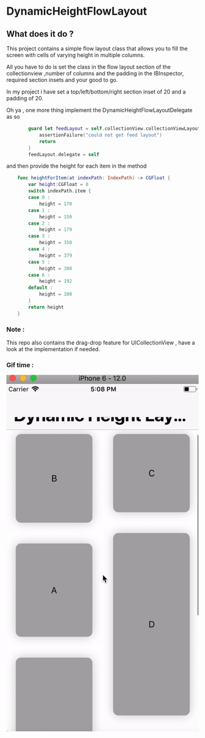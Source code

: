 # DynamicHeightFlowLayout


## What does it do ?
This project contains a simple flow layout class that allows you to fill the screen with cells of varying height in multiple
columns.

All you have to do is set the class in the flow layout section of the collectionview ,number of columns and the padding
in the IBInspector, required section insets and your good to go.

In my project i have set a top/left/bottom/right section inset of 20 and a padding of 20.

Oh ya , one more thing implement the DynamicHeightFlowLayoutDelegate as so

```swift
        guard let feedLayout = self.collectionView.collectionViewLayout as? DynamicHeightFlowLayout else{
            assertionFailure("could not get feed layout")
            return
        }
        feedLayout.delegate = self
```

and then provide the height for each item in the method

```swift
    func heightForItem(at indexPath: IndexPath) -> CGFloat {
        var height:CGFloat = 0
        switch indexPath.item {
        case 0 :
            height = 170
        case 1 :
            height = 150
        case 2 :
            height = 179
        case 3 :
            height = 350
        case 4 :
            height = 379
        case 5 :
            height = 300
        case 6 :
            height = 192
        default :
            height = 100
        }
        return height
    }
``` 
### Note :
This repo also contains the drag-drop feature for UICollectionView , have a look at the implementation if needed.

### Gif time :

![alt text](https://github.com/iThink32/DynamicHeightFlowLayout/blob/master/DynamicHeightFlowLayout.gif)


